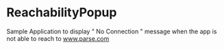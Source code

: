 # ReachabilityPopup
Sample Application to display " No Connection " message when the app is not able to reach to www.parse.com
